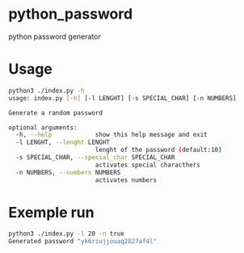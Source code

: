 # python_password
python password generator

# Usage
```bash
python3 ./index.py -h
usage: index.py [-h] [-l LENGHT] [-s SPECIAL_CHAR] [-n NUMBERS]

Generate a random password

optional arguments:
  -h, --help            show this help message and exit
  -l LENGHT, --lenght LENGHT
                        lenght of the password (default:10)
  -s SPECIAL_CHAR, --special_char SPECIAL_CHAR
                        activates special characthers
  -n NUMBERS, --numbers NUMBERS
                        activates numbers
```
    
# Exemple run
```bash
python3 ./index.py -l 20 -n true
Generated password "yk6riujjouaq2827af4l"
```

